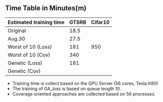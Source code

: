 ## Time Table in Minutes(m)


|Estimated training time| GTSRB  | Cifar10 |
|-------------          | ------ | ------- |
| Original              | 18.5   |
| Aug.30                | 27.5   |
| Worst of 10 (Loss)    | 181    | 950     |
| Worst of 10 (Cov)     | 340    |
| Genetic (Loss)        | 181    |
| Genetic (Cov)         |        |

- Training time is collect based on the GPU Server (56 cores, Tesla K80)
- The training of GA_loss is based on queue length 10.
- Coverage oriented approaches are collected based on 56 processes.
